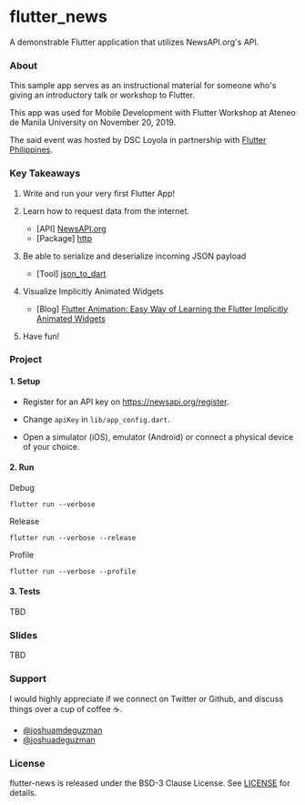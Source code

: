 # flutter_news

A demonstrable Flutter application that utilizes NewsAPI.org's API.


### About

This sample app serves as an instructional material for someone who's giving an introductory talk or workshop to Flutter.

This app was used for Mobile Development with Flutter Workshop at Ateneo de Manila University on November 20, 2019.

The said event was hosted by DSC Loyola in partnership with [Flutter Philippines](https://flutter.ph).

### Key Takeaways

1. Write and run your very first Flutter App!

2. Learn how to request data from the internet.
   - [API] [NewsAPI.org](https://newsapi.org)
   - [Package] [http](https://pub.dev/packages/http)

3. Be able to serialize and deserialize incoming JSON payload
     - [Tool] [json_to_dart](https://javiercbk.github.io/json_to_dart/)

4. Visualize Implicitly Animated Widgets
   - [Blog] [Flutter Animation: Easy Way of Learning the Flutter Implicitly Animated Widgets](https://medium.com/flutter-community/flutter-animation-easy-way-of-learning-the-flutter-implicit-animation-widgets-pt-1-712f2b78f6b5)

5. Have fun!

### Project

#### 1. Setup

* Register for an API key on https://newsapi.org/register.
  
* Change `apiKey` in `lib/app_config.dart`.

* Open a simulator (iOS), emulator (Android) or connect a physical device of your choice.

#### 2. Run

Debug

```
flutter run --verbose
```

Release

```
flutter run --verbose --release
```

Profile

```
flutter run --verbose --profile
```

#### 3. Tests

TBD

### Slides

TBD

### Support

I would highly appreciate if we connect on Twitter or Github, and discuss things over a cup of coffee ☕.
* [@joshuamdeguzman](https://twitter.com/joshuamdeguzman)
* [@joshuadeguzman](https://github.com/joshuadeguzman)

### License

flutter-news is released under the BSD-3 Clause License. See [LICENSE](https://github.com/joshuadeguzman/flutter-news/blob/master/LICENSE) for details.